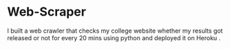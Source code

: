 # Web-Scraper

I built a web crawler that checks my college website whether my results got released or not for every 20 mins using python and deployed it on Heroku .
